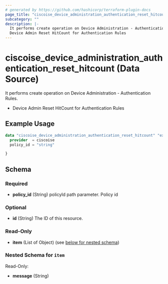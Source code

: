 ```yaml
---
# generated by https://github.com/hashicorp/terraform-plugin-docs
page_title: "ciscoise_device_administration_authentication_reset_hitcount Data Source - terraform-provider-ciscoise"
subcategory: ""
description: |-
  It performs create operation on Device Administration - Authentication Rules.
  Device Admin Reset HitCount for Authentication Rules
---
```


# ciscoise_device_administration_authentication_reset_hitcount (Data Source)

It performs create operation on Device Administration - Authentication Rules.

- Device Admin Reset HitCount for Authentication Rules

## Example Usage

```terraform
data "ciscoise_device_administration_authentication_reset_hitcount" "example" {
  provider  = ciscoise
  policy_id = "string"

}
```

<!-- schema generated by tfplugindocs -->
## Schema

### Required

- **policy_id** (String) policyId path parameter. Policy id

### Optional

- **id** (String) The ID of this resource.

### Read-Only

- **item** (List of Object) (see [below for nested schema](#nestedatt--item))

<a id="nestedatt--item"></a>
### Nested Schema for `item`

Read-Only:

- **message** (String)


